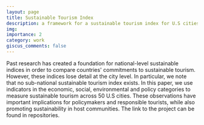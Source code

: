 ```yaml
---
layout: page
title: Sustainable Tourism Index
description: a framework for a sustainable tourism index for U.S cities
img:
importance: 2
category: work
giscus_comments: false
---
```


Past research has created a foundation for national-level sustainable indices in order to compare countries' commitments to sustainable tourism. However, these indices lose detail at the city level. In particular, we note that no sub-national sustainable tourism index exists. In this paper, we use indicators in the economic, social, environmental and policy categories to measure sustainable tourism across 50 U.S cities. These observations have important implications for policymakers and responsible tourists, while also promoting sustainability in host communities. The link to the project can be found in repositories.
